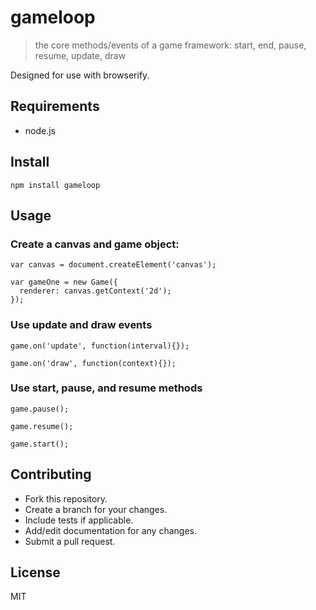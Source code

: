 # gameloop
> the core methods/events of a game framework: start, end, pause, resume, update, draw

Designed for use with browserify.

## Requirements
- node.js

## Install

````
npm install gameloop
````

## Usage

### Create a canvas and game object:
```
var canvas = document.createElement('canvas');

var gameOne = new Game({
  renderer: canvas.getContext('2d');
});
````

### Use update and draw events
````
game.on('update', function(interval){});

game.on('draw', function(context){});
````

### Use start, pause, and resume methods
````
game.pause();

game.resume();

game.start();
````

## Contributing
- Fork this repository.
- Create a branch for your changes.
- Include tests if applicable.
- Add/edit documentation for any changes.
- Submit a pull request.

## License
MIT